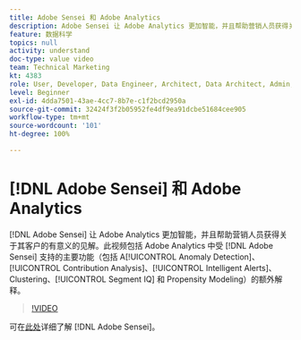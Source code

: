 ```yaml
---
title: Adobe Sensei 和 Adobe Analytics
description: Adobe Sensei 让 Adobe Analytics 更加智能，并且帮助营销人员获得关于其客户的有意义的见解。此视频包括 Adobe Analytics 中受 Adobe Sensei 支持的主要功能（包括 Anomaly Detection、Contribution Analysis、Intelligent Alerts、Clustering、Segment IQ 和 Propensity Modeling）的额外解释。
feature: 数据科学
topics: null
activity: understand
doc-type: value video
team: Technical Marketing
kt: 4383
role: User, Developer, Data Engineer, Architect, Data Architect, Admin, Leader
level: Beginner
exl-id: 4dda7501-43ae-4cc7-8b7e-c1f2bcd2950a
source-git-commit: 32424f3f2b05952fe4df9ea91dcbe51684cee905
workflow-type: tm+mt
source-wordcount: '101'
ht-degree: 100%

---
```


# [!DNL Adobe Sensei] 和 Adobe Analytics

[!DNL Adobe Sensei] 让 Adobe Analytics 更加智能，并且帮助营销人员获得关于其客户的有意义的见解。此视频包括 Adobe Analytics 中受 [!DNL Adobe Sensei] 支持的主要功能（包括 A[!UICONTROL Anomaly Detection]、[!UICONTROL Contribution Analysis]、[!UICONTROL Intelligent Alerts]、Clustering、[!UICONTROL Segment IQ] 和 Propensity Modeling）的额外解释。

>[!VIDEO](https://video.tv.adobe.com/v/31500/?quality=12)

可在[此处](https://www.adobe.com/cn/sensei.html)详细了解 [!DNL Adobe Sensei]。
